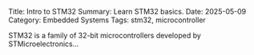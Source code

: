 Title: Intro to STM32
Summary: Learn STM32 basics.
Date: 2025-05-09
Category: Embedded Systems
Tags: stm32, microcontroller
<!-- PELICAN_END_SUMMARY -->

STM32 is a family of 32-bit microcontrollers developed by STMicroelectronics...
